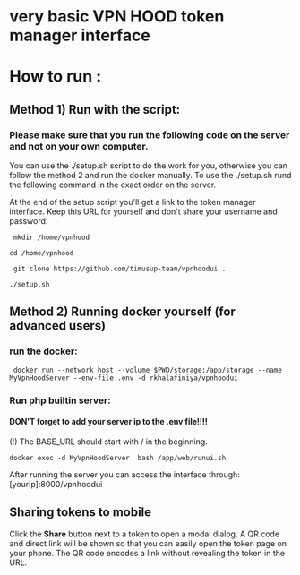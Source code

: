 # very basic VPN HOOD token manager interface

# How to run : 
## Method 1) Run with the script: 

### Please make sure that you run the following code on the server and not on your own computer.
 
You can use the ./setup.sh script to do the work for you, 
otherwise you can follow the method 2 and run the docker manually. 
To use the ./setup.sh rund the following command in the exact 
order on the server. 

At the end of the setup script you'll get a link to the token manager interface.
Keep this URL for yourself and don't share your username and password.
 
`` mkdir /home/vpnhood``

`` cd /home/vpnhood ``

`` git clone https://github.com/timusup-team/vpnhoodui .``

``./setup.sh``

## Method 2) Running docker yourself (for advanced users)
### run the docker:

`` docker run --network host --volume $PWD/storage:/app/storage --name MyVpnHoodServer --env-file .env -d rkhalafiniya/vpnhoodui``

### Run php builtin server:

#### DON'T forget to add your server ip to the .env file!!!!
(!) The BASE_URL should start with / in the beginning.

``docker exec -d MyVpnHoodServer  bash /app/web/runui.sh``

After running the server you can access the interface through:
[yourip]:8000/vpnhoodui

## Sharing tokens to mobile

Click the **Share** button next to a token to open a modal dialog. A QR code and
direct link will be shown so that you can easily open the token page on your
phone. The QR code encodes a link without revealing the token in the URL.


